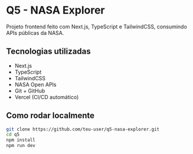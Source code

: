 # Q5 - NASA Explorer

Projeto frontend feito com Next.js, TypeScript e TailwindCSS, consumindo APIs públicas da NASA.

## Tecnologias utilizadas

- Next.js
- TypeScript
- TailwindCSS
- NASA Open APIs
- Git + GitHub
- Vercel (CI/CD automático)

## Como rodar localmente

```bash
git clone https://github.com/teu-user/q5-nasa-explorer.git
cd q5
npm install
npm run dev

